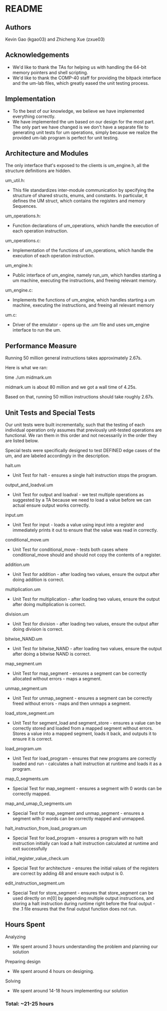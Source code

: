 # README
## Authors
Kevin Gao (kgao03) and Zhicheng Xue (zxue03)

## Acknowledgements
* We'd like to thank the TAs for helping us with handling the 64-bit memory
pointers and shell scripting.
* We'd like to thank the COMP-40 staff for providing the bitpack interface
and the um-lab files, which greatly eased the unit testing process.

## Implementation
* To the best of our knowledge, we believe we have implemented everything
correctly.
* We have implemented the um based on our design for the most part. The only
part we have changed is we don't have a separate file to generating unit tests
for um operations, simply because we realize the provided um-lab program is
perfect for unit testing.

## Architecture and Modules
The only interface that's exposed to the clients is um_engine.h, all the
structure definitions are hidden.

um_util.h: 
* This file standardizes inter-module communication by specifying
the structure of shared structs, enums, and constants. In particular, it
defines the UM struct, which contains the registers and memory Sequences.

um_operations.h: 
* Function declarations of um_operations, which handle the
execution of each operation instruction.

um_operations.c: 
* Implementation of the functions of um_operations, which
handle the execution of each operation instruction.

um_engine.h: 
* Public interface of um_engine, namely run_um, which handles
starting a um machine, executing the instructions, and freeing relevant memory.

um_engine.c: 
* Implements the functions of um_engine, which handles starting
a um machine, executing the instructions, and freeing all relevant memory

um.c: 
* Driver of the emulator - opens up the .um file and uses um_engine
interface to run the um.

## Performance Measure
Running 50 million general instructions takes approximately 2.67s.

Here is what we ran:

time ./um midmark.um

midmark.um is about 80 million and we got a wall time of 4.25s.

Based on that, running 50 million instructions should take roughly 2.67s.

## Unit Tests and Special Tests
Our unit tests were built incrementally, such that the testing of each
individual operation only assumes that previously unit-tested operations
are functional. We ran them in this order and not necessarily in the order
they are listed below.

Special tests were specifically designed to test DEFINED edge cases of the um,
and are labeled accordingly in the description.

halt.um
* Unit Test for halt - ensures a single halt instruction stops the program.

output_and_loadval.um
* Unit Test for output and loadval - we test multiple operations as suggested by
a TA because we need to load a value before we can actual ensure output works
correctly.

input.um
* Unit Test for input - loads a value using input into a register and
immediately prints it out to ensure that the value was read in correctly.

conditional_move.um
* Unit Test for conditional_move - tests both cases where conditional_move
should and should not copy the contents of a register.

addition.um
* Unit Test for addition - after loading two values, ensure the output after
doing addition is correct.

multiplication.um
* Unit Test for multiplication - after loading two values, ensure the output
after doing multiplication is correct.

division.um
* Unit Test for division - after loading two values, ensure the output
after doing division is correct.

bitwise_NAND.um
* Unit Test for bitwise_NAND - after loading two values, ensure the output
after doing a bitwise NAND is correct.

map_segment.um
* Unit Test for map_segment - ensures a segment can be correctly allocated
without errors - maps a segment.

unmap_segment.um
* Unit Test for unmap_segment - ensures a segment can be correctly freed
without errors - maps and then unmaps a segment.

load_store_segment.um
* Unit Test for segment_load and segment_store - ensures a value can be correctly
stored and loaded from a mapped segment without errors. Stores a value into
a mapped segment, loads it back, and outputs it to ensure it is correct.

load_program.um
* Unit Test for load_program - ensures that new programs are correctly loaded and
run - calculates a halt instruction at runtime and loads it as a program.

map_0_segments.um
* Special Test for map_segment - ensures a segment with 0 words can be correctly
mapped.

map_and_umap_0_segments.um
* Special Test for map_segment and unmap_segment - ensures a segment with 0 words
can be correctly mapped and unmapped.

halt_instruction_from_load_program.um
* Special Test for load_program - ensures a program with no halt instruction
initially can load a halt instruction calculated at runtime and exit
successfully

initial_register_value_check.um
* Special Test for architecture - ensures the initial values of the registers are
correct by adding 48 and ensure each output is 0.

edit_instruction_segment.um
* Special Test for store_segment - ensures that store_segment can be used
directly on m[0] by appending multiple output instructions, and storing a
halt instruction during runtime right before the final output - the .1 file
ensures that the final output function does not run.

## Hours Spent
Analyzing
* We spent around 3 hours understanding the problem and planning our solution

Preparing design
* We spent around 4 hours on designing.

Solving
* We spent around 14-18 hours implementing our solution

### Total: ~21-25 hours